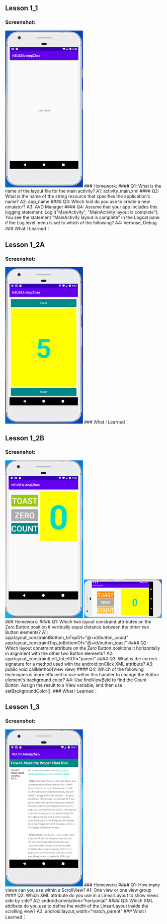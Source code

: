 ## Lesson 1_1
### Screenshot:
<img src="https://github.com/anqizhao1024/cs5520project/blob/gh-pages/_pics/lesson1_1_screenshot.PNG" alt="drawing" width="250"/>
### Homework:
#### Q1: What is the name of the layout file for the main activity?
A1: activity_main.xml
#### Q2: What is the name of the string resource that specifies the application's name?
A2: app_name
#### Q3: Which tool do you use to create a new emulator?
A3: AVD Manager
#### Q4: Assume that your app includes this logging statement: 
	Log.i("MainActivity", "MainActivity layout is complete");
	You see the statement "MainActivity layout is complete" in the Logcat pane if the Log level menu is set to which of the following? 
A4: Verbose, Debug
### What I Learned：


## Lesson 1_2A
### Screenshot:
<img src="https://github.com/anqizhao1024/cs5520project/blob/gh-pages/_pics/lesson1_2A_screenshot.PNG" alt="drawing" width="250"/>
### What I Learned：

## Lesson 1_2B
### Screenshot:
<img src="https://github.com/anqizhao1024/cs5520project/blob/gh-pages/_pics/Lesson1_2B_screenshot_01.PNG" alt="drawing" width="250"/>
<img src="https://github.com/anqizhao1024/cs5520project/blob/gh-pages/_pics/Lesson1_2B_screenshot_03.PNG" alt="drawing" width="250"/>
### Homework:
#### Q1: Which two layout constraint attributes on the Zero Button position it vertically equal distance between the other two Button elements? 
A1: app:layout_constraintBottom_toTopOf="@+id/button_count"
	app:layout_constraintTop_toBottomOf="@+id/button_toast"
#### Q2: Which layout constraint attribute on the Zero Button positions it horizontally in alignment with the other two Button elements?
A2: app:layout_constraintLeft_toLeftOf="parent"
#### Q3: What is the correct signature for a method used with the android:onClick XML attribute?
A3: public void callMethod(View view)
#### Q4: Which of the following techniques is more efficient to use within this handler to change the Button element's background color? 
A4: Use findViewById to find the Count Button. Assign the result to a View variable, and then use setBackgroundColor().
### What I Learned：

## Lesson 1_3
### Screenshot:
<img src="https://github.com/anqizhao1024/cs5520project/blob/gh-pages/_pics/Lesson1_3_screenshot.PNG" alt="drawing" width="250"/>
### Homework:
#### Q1: How many views can you use within a ScrollView?
A1: One view or one view group
#### Q2: Which XML attribute do you use in a LinearLayout to show views side by side?
A2: android:orientation="horizontal"
#### Q3: Which XML attribute do you use to define the width of the LinearLayout inside the scrolling view? 
A3: android:layout_width="match_parent"
### What I Learned：
